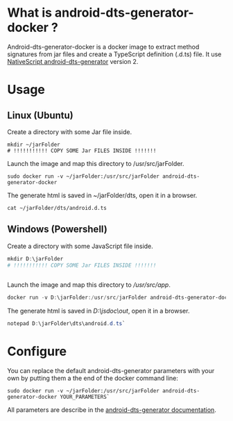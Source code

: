 # What is android-dts-generator-docker ?
Android-dts-generator-docker is a docker image to extract method signatures from jar files and create a TypeScript definition (.d.ts) file.
It use [NativeScript android-dts-generator](https://github.com/NativeScript/android-dts-generator) version 2.

# Usage
## Linux (Ubuntu)
Create a directory with some Jar file inside. 
```Shell
mkdir ~/jarFolder
# !!!!!!!!!!! COPY SOME Jar FILES INSIDE !!!!!!! 
```

Launch the image and map this directory to /usr/src/jarFolder. 
```Shell
sudo docker run -v ~/jarFolder:/usr/src/jarFolder android-dts-generator-docker
```

The generate html is saved in ~/jarFolder/dts, open it in a browser. 
```Shell
cat ~/jarFolder/dts/android.d.ts
```

## Windows (Powershell)
Create a directory with some JavaScript file inside.
```Powershell
mkdir D:\jarFolder
# !!!!!!!!!!! COPY SOME Jar FILES INSIDE !!!!!!! 
 
```

Launch the image and map this directory to */usr/src/app*.
```Powershell
docker run -v D:\jarFolder:/usr/src/jarFolder android-dts-generator-docker
```

The generate html is saved in *D:\jsdoc\out*, open it in a browser.
```Powershell
notepad D:\jarFolder\dts\android.d.ts`
```
# Configure
You can replace the default android-dts-generator parameters with your own by putting them a the end of the docker command line: 
```Shell
sudo docker run -v ~/jarFolder:/usr/src/jarFolder android-dts-generator-docker YOUR_PARAMETERS`
```

All parameters are describe in the [android-dts-generator documentation](https://github.com/NativeScript/android-dts-generator).
